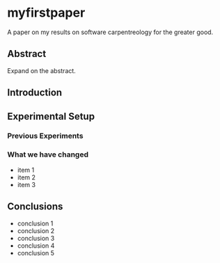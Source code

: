 # myfirstpaper
A paper on my results on software carpentreology for the greater good.

## Abstract
Expand on the abstract.
## Introduction

## Experimental Setup
### Previous Experiments
### What we have changed
- item 1
- item 2
- item 3

## Conclusions
- conclusion 1
- conclusion 2
- conclusion 3
- conclusion 4
- conclusion 5

